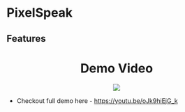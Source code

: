 # PixelSpeak

## Features


<div align="center">
  <h1 align="center">Demo Video</h1>
  <img src="https://github.com/Yasshu55/PixelSpeak/assets/95294297/3dfb71b1-f394-4507-a131-c78e37db8530](https://github-production-user-asset-6210df.s3.amazonaws.com/95294297/335157416-3dfb71b1-f394-4507-a131-c78e37db8530.gif?X-Amz-Algorithm=AWS4-HMAC-SHA256&X-Amz-Credential=AKIAVCODYLSA53PQK4ZA%2F20240530%2Fus-east-1%2Fs3%2Faws4_request&X-Amz-Date=20240530T110859Z&X-Amz-Expires=300&X-Amz-Signature=eec6d7bb46881ad2a08ff66b26a03716f4d2131c73695fc41fbdb48603babcfc&X-Amz-SignedHeaders=host&actor_id=95294297&key_id=0&repo_id=772864924" >
</div>



 - Checkout full demo here - https://youtu.be/oJk9hiEjG_k
